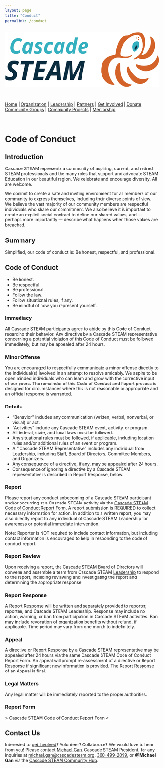```yaml
---
layout: page
title: "Conduct"
permalink: /conduct
---
```

<style>
  .header {
	display: none;
  }
  .footer {
	display: none;
  }
</style>

<p align="center"><img src="/assets/images/Cascade_STEAM_horizontal_logo_primary.svg" width="600" height="178" /></p>

<br>

[Home](/) | [Organization](/organization) | [Leadership](/leadership) | [Partners](/partners) | [Get Involved](/get-involved) | [Donate](/donate) | [Community Groups](/community-groups) | [Community Projects](/community-projects) | [Mentorship](/mentorship)

<br>

# Code of Conduct

## Introduction

Cascade STEAM represents a community of aspiring, current, and retired STEAM professionals and the many roles that support and advocate STEAM Education in our beautiful region. We celebrate and encourage diversity. All are welcome.

We commit to create a safe and inviting environment for all members of our community to express themselves, including their diverse points of view. We believe the vast majority of our community members are respectful individuals who share our commitment. We also believe it is important to create an explicit social contract to define our shared values, and — perhaps more importantly — describe what happens when those values are breached.

## Summary

Simplified, our code of conduct is: Be honest, respectful, and professional.

## Code of Conduct

- Be honest.
- Be respectful.
- Be professional.
- Follow the law.
- Follow situational rules, if any.
- Be mindful of how you represent yourself.

### Immediacy

All Cascade STEAM participants agree to abide by this Code of Conduct regarding their behavior. Any directive by a Cascade STEAM representative concerning a potential violation of this Code of Conduct must be followed immediately, but may be appealed after 24 hours.

### Minor Offense

You are encouraged to respectfully communicate a minor offense directly to the individual(s) involved in an attempt to resolve amicably. We aspire to be open minded individuals who can learn and grow with the corrective input of our peers. The remainder of this Code of Conduct and Report process is designed for circumstances where this is not reasonable or appropriate and an official response is warranted.

### Details

- “Behavior” includes any communication (written, verbal, nonverbal, or visual) or act.
- “Activities” include any Cascade STEAM event, activity, or program.
- All federal, state, and local laws must be followed.
- Any situational rules must be followed, if applicable, including location rules and/or additional rules of an event or program.
- A “ Cascade STEAM Representative” includes any individual from Leadership, including Staff, Board of Directors, Committee Members, and Organizers.
- Any consequence of a directive, if any, may be appealed after 24 hours.
- Consequence of ignoring a directive by a Cascade STEAM representative is described in Report Response, below.

### Report

Please report any conduct unbecoming of a Cascade STEAM participant and/or occurring at a Cascade STEAM activity via the [Cascade STEAM Code of Conduct Report Form](http://conduct-report.cascadesteam.org). A report submission is REQUIRED to collect necessary information for action. In addition to a written report, you may also directly report to any individual of Cascade STEAM Leadership for awareness or potential immediate intervention.

Note: Reporter is NOT required to include contact information, but including contact information is encouraged to help in responding to the code of conduct report.

### Report Review

Upon receiving a report, the Cascade STEAM Board of Directors will convene and assemble a team from Cascade STEAM [Leadership](/leadership) to respond to the report, including reviewing and investigating the report and determining the appropriate response.

### Report Response

A Report Response will be written and separately provided to reporter, reportee, and Cascade STEAM Leadership. Response may include no action, warning, or ban from participation in Cascade STEAM activities. Ban may include revocation of organization benefits without refund, if applicable. Time period may vary from one month to indefinitely.

### Appeal

A directive or Report Response by a Cascade STEAM representative may be appealed after 24 hours via the same Cascade STEAM Code of Conduct Report Form. An appeal will prompt re-assessment of a directive or Report Response if significant new information is provided. The Report Response of an Appeal is final.

### Legal Matters

Any legal matter will be immediately reported to the proper authorities.

### Report Form

[> Cascade STEAM Code of Conduct Report Form <](http://conduct-report.cascadesteam.org)

## Contact Us

Interested to [get involved](/get-involved)? Volunteer? Collaborate? We would love to hear from you! Please contact [Michael Gan](https://www.linkedin.com/in/michaelbgan), Cascade STEAM President, for any inquiries at [michael.gan@cascadesteam.org](mailto:michael.gan@cascadesteam.org), [360-499-2099](tel:3604992099), or **@Michael Gan** via the [Cascade STEAM Community Hub](http://hub.cascadesteam.org).
